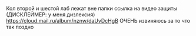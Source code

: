 Кол второй и шестой лаб лежат вне папки
ссылка на видео защиты (ДИСКЛЕЙМЕР: у меня дизлексия) https://cloud.mail.ru/album/nznw/daUvDcHgB
ОЧЕНЬ извиняюсь за то что так поздно
